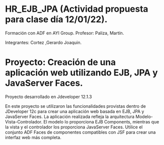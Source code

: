 # HR_EJB_JPA (Actividad propuesta para clase día 12/01/22).
Formación con ADF en AYI Group.
Profesor: Paliza, Martín.

Integrantes: Cortez ,Gerardo Joaquin.
# Proyecto: Creación de una aplicación web utilizando EJB, JPA y JavaServer Faces.
Proyecto desarrollado en Jdeveloper 12.1.3

En este proyecto se utilizaron las funcionalidades provistas dentro de JDeveloper 12c para crear una aplicación web basada en EJB, JPA y JavaServer Faces. La aplicación realizada refleja la arquitectura Modelo-Vista-Controlador. El modelo lo proporciona EJB Components, mientras que la vista y el controlador los proporciona JavaServer Faces. Utilice el conjunto ADF Faces de componentes compatibles con JSF para crear una interfaz web más completa.
